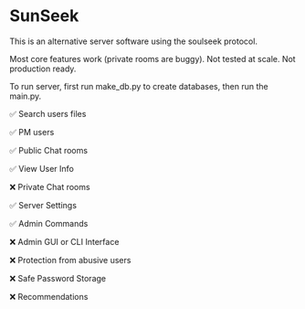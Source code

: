 # SunSeek
This is an alternative server software using the soulseek protocol.

Most core features work (private rooms are buggy). Not tested at scale. Not production ready.

To run server, first run make_db.py to create databases, then run the main.py.

✅ Search users files

✅ PM users

✅ Public Chat rooms

✅ View User Info

❌ Private Chat rooms

✅ Server Settings

✅ Admin Commands

❌ Admin GUI or CLI Interface

❌ Protection from abusive users

❌ Safe Password Storage

❌ Recommendations

